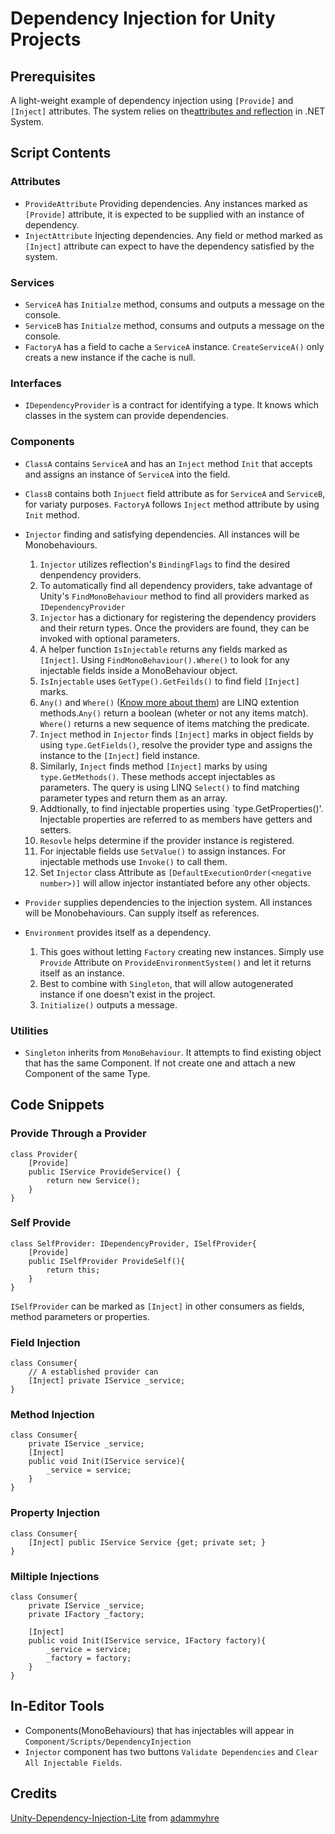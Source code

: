 # Dependency Injection for Unity Projects

## Prerequisites

A light-weight example of dependency injection using `[Provide]` and `[Inject]` attributes.
The system relies on the[attributes and reflection](https://learn.microsoft.com/en-us/dotnet/csharp/advanced-topics/reflection-and-attributes/) in .NET System.

## Script Contents

### Attributes

- `ProvideAttribute` Providing dependencies. Any instances marked as `[Provide]` attribute, it is expected to be supplied with an instance of dependency.
- `InjectAttribute` Injecting dependencies. Any field or method marked as `[Inject]` attribute can expect to have the dependency satisfied by the system.

### Services

- `ServiceA` has `Initialze` method, consums and outputs a message on the console.
- `ServiceB` has `Initialze` method, consums and outputs a message on the console.
- `FactoryA` has a field to cache a `ServiceA` instance. `CreateServiceA()` only creats a new instance if the cache is null.

### Interfaces

- `IDependencyProvider` is a contract for identifying a type. It knows which classes in the system can provide dependencies.

### Components

- `ClassA` contains `ServiceA` and has an `Inject` method `Init` that accepts and assigns an instance of `ServiceA` into the field.

- `ClassB` contains both `Injuect` field attribute as for `ServiceA` and `ServiceB`, for variaty purposes. `FactoryA` follows `Inject` method attribute by using `Init` method.

- `Injector` finding and satisfying dependencies. All instances will be Monobehaviours.

  1. `Injector` utilizes reflection's `BindingFlags` to find the desired denpendency providers.
  2. To automatically find all dependency providers, take advantage of Unity's `FindMonoBehaviour` method to find all providers marked as `IDependencyProvider`
  3. `Injector` has a dictionary for registering the dependency providers and their return types. Once the providers are found, they can be invoked with optional parameters.
  4. A helper function `IsInjectable` returns any fields marked as `[Inject]`. Using `FindMonoBehaviour().Where()` to look for any injectable fields inside a MonoBehaviour object.
  5. `IsInjectable` uses `GetType().GetFeilds()` to find field `[Inject]` marks.
  6. `Any()` and `Where()` ([Know more about them](https://stackoverflow.com/questions/3703256/linq-extension-methods-any-vs-where-vs-exists)) are LINQ extention methods.`Any()` return a boolean (wheter or not any items match). `Where()` returns a new sequence of items matching the predicate.
  7. `Inject` method in `Injector` finds `[Inject]` marks in object fields by using `type.GetFields()`, resolve the provider type and assigns the instance to the `[Inject]` field instance.
  8. Similarly, `Inject` finds method `[Inject]` marks by using `type.GetMethods()`. These methods accept injectables as parameters. The query is using LINQ `Select()` to find matching parameter types and return them as an array.
  9. Addtionally, to find injectable properties using `type.GetProperties()'. Injectable properties are referred to as members have getters and setters.
  10. `Resovle` helps determine if the provider instance is registered.
  11. For injectable fields use `SetValue()` to assign instances. For injectable methods use `Invoke()` to call them.
  12. Set `Injector` class Attribute as `[DefaultExecutionOrder(<negative number>)]` will allow injector instantiated before any other objects.

- `Provider` supplies dependencies to the injection system. All instances will be Monobehaviours. Can supply itself as references.

- `Environment` provides itself as a dependency.
  
  1. This goes without letting `Factory` creating new instances. Simply use `Provide` Attribute on `ProvideEnvironmentSystem()` and let it returns itself as an instance.
  2. Best to combine with `Singleton`, that will allow autogenerated instance if one doesn't exist in the project.
  3. `Initialize()` outputs a message.

### Utilities

- `Singleton` inherits from `MonoBehaviour`. It attempts to find existing object that has the same Component. If not create one and attach a new Component of the same Type.

## Code Snippets

### Provide Through a Provider

```CSharp
class Provider{
    [Provide]
    public IService ProvideService() {
        return new Service();
    }
}
```

### Self Provide

```CSharp
class SelfProvider: IDependencyProvider, ISelfProvider{
    [Provide]
    public ISelfProvider ProvideSelf(){
        return this;
    }
}
```

`ISelfProvider` can be marked as `[Inject]` in other consumers as fields, method parameters or properties.

### Field Injection

```CSharp
class Consumer{
    // A established provider can 
    [Inject] private IService _service;
}
```

### Method Injection

```CSharp
class Consumer{
    private IService _service;
    [Inject]
    public void Init(IService service){
        _service = service;
    }
}
```

### Property Injection

```CSharp
class Consumer{
    [Inject] public IService Service {get; private set; }
}
```

### Miltiple Injections

```CSharp
class Consumer{
    private IService _service;
    private IFactory _factory;

    [Inject]
    public void Init(IService service, IFactory factory){
        _service = service;
        _factory = factory;
    }
}
```

## In-Editor Tools

- Components(MonoBehaviours) that has injectables will appear in `Component/Scripts/DependencyInjection`
- `Injector` component has two buttons `Validate Dependencies` and `Clear All Injectable Fields`.

## Credits

[Unity-Dependency-Injection-Lite](https://github.com/adammyhre/Unity-Dependency-Injection-Lite/tree/master) from [adammyhre](https://github.com/adammyhre)
